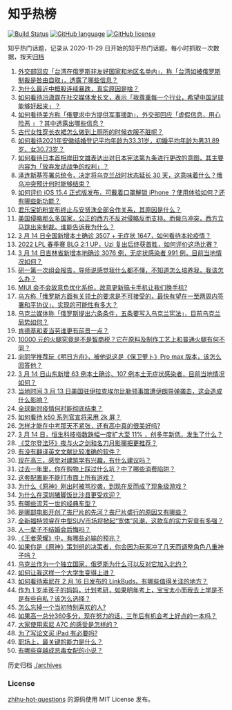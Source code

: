 # 知乎热榜
[![Build Status](https://github.com/ToWeLong/zhihu-hot-questions/workflows/CI/badge.svg)](https://github.com/ToWeLong/zhihu-hot-questions/actions)
[![GitHub language](https://img.shields.io/badge/language-golang-orange.svg)](https://golang.org/)
[![GitHub license](https://img.shields.io/github/license/ToWeLong/zhihu-hot-questions)](https://github.com/ToWeLong/zhihu-hot-questions/blob/main/LICENSE)

知乎热门话题，记录从 2020-11-29 日开始的知乎热门话题。每小时抓取一次数据，按天[归档](./archives)

<!-- BEGIN -->

1. [外交部回应「台湾在俄罗斯非友好国家和地区名单内」，称「台湾如被俄罗斯制裁是咎由自取」，透露了哪些信息？](https://www.zhihu.com/question/521889011)
1. [为什么最近中概股连续暴跌，真实原因是啥？](https://www.zhihu.com/question/521451437)
1. [如何看待冯潇霆在社交媒体发长文，表示「我尊重每一个行业，希望中国足球能够好起来」？](https://www.zhihu.com/question/521952555)
1. [如何看待美方称「俄要求中方提供军事援助」，外交部回应「虚假信息，用心险恶 」？其中透露出哪些信息？](https://www.zhihu.com/question/521889606)
1. [古代女性穿长衣裙怎么做到上厕所的时候衣服不脏呢？](https://www.zhihu.com/question/516878996)
1. [如何看待2021年安徽结婚登记平均年龄为33.31岁，初婚平均年龄为男31.89岁，女30.73岁？](https://www.zhihu.com/question/521734055)
1. [如何看待日本首相岸田文雄表达出对日本宪法第九条进行更改的意图，其主要内容为「放弃发动战争的权利」？](https://www.zhihu.com/question/521659301)
1. [泽连斯基签署总统令，决定将乌克兰战时状态延长 30 天，这意味着什么？俄乌冲突预计何时能够结束？](https://www.zhihu.com/question/521993921)
1. [如何评价 iOS 15.4 正式版发布，可戴着口罩解锁 iPhone ？使用体验如何？还有哪些新功能？](https://www.zhihu.com/question/521980960)
1. [君乐宝奶粉宣布终止与安贤洙全部合作关系，其原因是什么？](https://www.zhihu.com/question/521860845)
1. [美国侵略那么多国家，公正的西方不反对侵略反而支持。而俄乌冲突，西方立马跳出来制裁。谁能告诉我为什么？](https://www.zhihu.com/question/520961719)
1. [3 月 14 日全国新增本土确诊 3507 + 无症状 1647，如何看待本轮疫情？](https://www.zhihu.com/question/522001146)
1. [2022 LPL 春季赛 BLG 2:1 UP，Uzi 复出后终获首胜，如何评价这场比赛？](https://www.zhihu.com/question/521909226)
1. [3 月 14 日吉林省新增本地确诊 3076 例，无症状感染者 991 例，目前当地情况如何？](https://www.zhihu.com/question/522001695)
1. [研一第一次组会报告，导师说感觉我什么都不懂，不知道怎么培养我，我该怎么办？](https://www.zhihu.com/question/501944863)
1. [MIUI 会不会故意负优化系统，故意更新搞卡手机让我们换手机?](https://www.zhihu.com/question/519008663)
1. [乌方称「俄罗斯方面有关领土的要求是不可接受的，最快有望在一至两周内签署和平协议」，实现的可能性有多大？](https://www.zhihu.com/question/521994520)
1. [乌克兰媒体称「俄罗斯提出六条条件，五条要写入乌克兰宪法」，目前乌克兰局势如何？](https://www.zhihu.com/question/521886190)
1. [肯德基和麦当劳谁更有前景一点？](https://www.zhihu.com/question/507958151)
1. [10000 元的火腿究竟是不是智商税？它在原料及制作工艺上和普通火腿有何不同？](https://www.zhihu.com/question/489390315)
1. [向同学推荐玩《明日方舟》，被他说这是《保卫萝卜》Pro max 版本，该怎么回答他？](https://www.zhihu.com/question/521526187)
1. [3 月 14 日山东新增 63 例本土确诊、107 例本土无症状感染者，目前当地情况如何？](https://www.zhihu.com/question/521994287)
1. [当地时间 3 月 13 日美国驻伊拉克埃尔比勒领事馆遭伊朗导弹袭击，这会造成什么影响？](https://www.zhihu.com/question/521644154)
1. [全球新冠疫情何时能彻底结束？](https://www.zhihu.com/question/437619557)
1. [如何看待 k50 系列官宣将采用 2k 屏？](https://www.zhihu.com/question/521881773)
1. [怎样才能在中考那天不紧张，还有高中真的很美好吗?](https://www.zhihu.com/question/521995968)
1. [3 月 14 日，恒生科技指数跌幅一度扩大至 11% ，创多年新低，发生了什么？](https://www.zhihu.com/question/521872978)
1. [《艾尔登法环》夜与火之剑和名刀月影哪把更推荐？](https://www.zhihu.com/question/521268057)
1. [有没有翻译英文文献比较准确的软件？](https://www.zhihu.com/question/348037868)
1. [现在高三，感觉对建筑学有兴趣，有什么建议吗？](https://www.zhihu.com/question/521657246)
1. [过去一年里，你在购物上踩过什么坑？中了哪些消费陷阱？](https://www.zhihu.com/question/521871608)
1. [这套配置能不能打市面上所有游戏？](https://www.zhihu.com/question/521759398)
1. [为什么《原神》刚出时被骂抄袭，到现在反而成了现象级游戏？](https://www.zhihu.com/question/521256560)
1. [为什么在深圳猪脚饭比沙县更受欢迎？](https://www.zhihu.com/question/521268022)
1. [有哪些流芳一世的经典车型？](https://www.zhihu.com/question/337800865)
1. [是哪部电影开创了丧尸片的先河？丧尸片盛行的原因又有哪些？](https://www.zhihu.com/question/35183891)
1. [全新福特领睿在中型SUV市场将掀起“宽体”风潮，这款车的实力究竟有多强？](https://www.zhihu.com/question/521164536)
1. [人一辈子不结婚会后悔吗？](https://www.zhihu.com/question/521830428)
1. [《王者荣耀》中，有哪些必输的预兆？](https://www.zhihu.com/question/268469597)
1. [如果你是《原神》策划组的决策者，你会因为玩家冲了几天而调整角色八重神子吗？](https://www.zhihu.com/question/518111013)
1. [乌克兰作为一个独立国家，俄罗斯为什么可以反对它加入北约？](https://www.zhihu.com/question/518530620)
1. [如何让我这样一个大学生变得上进？](https://www.zhihu.com/question/521750580)
1. [如何看待索尼在 2 月 16 日发布的 LinkBuds，有哪些值得关注的地方？](https://www.zhihu.com/question/516848741)
1. [作为 1 岁半孩子的妈妈，计划考研，如果明年考上，宝宝太小而我去上学是不是有些自私？该怎么选择？](https://www.zhihu.com/question/520096815)
1. [怎么忘掉一个当初特别喜欢的人?](https://www.zhihu.com/question/521301498)
1. [如果高一总分360多分，现在努力的话，三年后有机会考上好点的一本吗？](https://www.zhihu.com/question/521774604)
1. [大家使用索尼 A7C 的感受是怎样的？](https://www.zhihu.com/question/429863026)
1. [为了写论文买 iPad 有必要吗?](https://www.zhihu.com/question/520864549)
1. [职场上，最关键的能力是什么？](https://www.zhihu.com/question/512409469)
1. [有哪些穿越成恶毒女配的小说？](https://www.zhihu.com/question/400509979)

<!-- END -->

历史归档 [./archives](./archives)


### License
[zhihu-hot-questions](https://github.com/towelong/zhihu-hot-questions) 的源码使用 MIT License 发布。